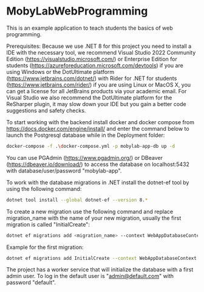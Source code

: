 # MobyLabWebProgramming

This is an example application to teach students the basics of web programming.

Prerequisites:
Because we use .NET 8 for this project you need to install a IDE with the necessary tool, we recommend Visual Studio 2022 Community Edition (https://visualstudio.microsoft.com/) or Enterprise Edition for students (https://azureforeducation.microsoft.com/devtools) if you are using Windows or the DotUltimate platform (https://www.jetbrains.com/dotnet/) with Rider for .NET for students (https://www.jetbrains.com/rider/) if you are using Linux or MacOS X, you can get a license for all JetBrains products via your academic email. For Visual Studio we also recommend the DotUltimate platform for the ReSharper plugin, it may slow down your IDE but you gain a better code suggestions and safety checks. 

To start working with the backend install docker and docker compose from https://docs.docker.com/engine/install/ and enter the command below to launch the Postgresql database while in the Deployment folder:

```sh
docker-compose -f .\docker-compose.yml -p mobylab-app-db up -d
```

You can use PGAdmin (https://www.pgadmin.org/) or DBeaver (https://dbeaver.io/download/) to access the database on localhost:5432 with database/user/password "mobylab-app". 

To work with the database migrations in .NET install the dotnet-ef tool by using the following command:

```sh
dotnet tool install --global dotnet-ef --version 8.*
```

To create a new migration use the following command and replace migration_name with the name of your new migration, usually the first migration is called "InitialCreate":

```sh
dotnet ef migrations add <migration_name> --context WebAppDatabaseContext --project .\MobyLabWebProgramming.Infrastructure --startup-project .\MobyLabWebProgramming.Backend
```

Example for the first migration:

```sh
dotnet ef migrations add InitialCreate --context WebAppDatabaseContext --project .\MobyLabWebProgramming.Infrastructure --startup-project .\MobyLabWebProgramming.Backend
```

The project has a worker service that will initialize the database with a first admin user. To log in the default user is "admin@default.com" with password "default".
